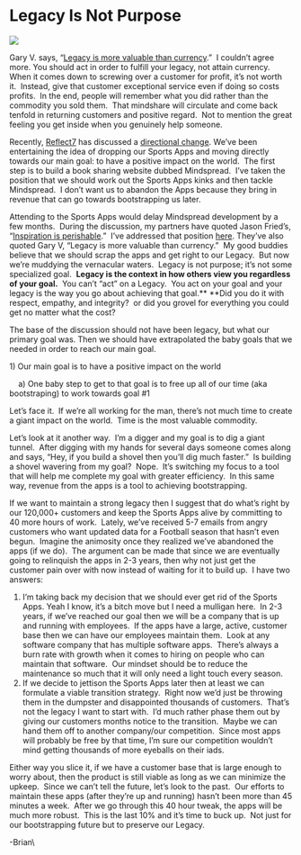 <!--
id: 618759385
link: http://loudjet.com/a/legacy-is-not-purpose
slug: legacy-is-not-purpose
date: Fri May 21 2010 04:13:00 GMT-0500 (CDT)
publish: 2010-05-021
tags: reflect7, sports-fan-apps
-->


Legacy Is Not Purpose
=====================

![](http://media.tumblr.com/tumblr_l2sdv8qZeB1qzbc4f.jpg)

Gary V. says, “[Legacy is more valuable than
currency](http://garyvaynerchuk.com/post/78887853/legacy-is-greater-than-currency).” 
I couldn’t agree more. You should act in order to fulfill your legacy,
not attain currency.  When it comes down to screwing over a customer for
profit, it’s not worth it.  Instead, give that customer exceptional
service even if doing so costs profits.  In the end, people will
remember what you did rather than the commodity you sold them.  That
mindshare will circulate and come back tenfold in returning customers
and positive regard.  Not to mention the great feeling you get inside
when you genuinely help someone.

Recently, [Reflect7](http://reflect7.com) has discussed a [directional
change](http://loudjet.com/a/learning-pains). We’ve been
entertaining the idea of dropping our Sports Apps and moving directly
towards our main goal: to have a positive impact on the world.  The
first step is to build a book sharing website dubbed Mindspread.  I’ve
taken the position that we should work out the Sports Apps kinks and
then tackle Mindspread.  I don’t want us to abandon the Apps because
they bring in revenue that can go towards bootstrapping us later.

Attending to the Sports Apps would delay Mindspread development by a few
months.  During the discussion, my partners have quoted Jason Fried’s,
“[Inspiration is
perishable](http://37signals.com/svn/posts/72-inspiration-is-magical).” 
I’ve addressed that position
[here](http://loudjet.com/a/inspiration-is-not-perishable).
They’ve also quoted Gary V, “Legacy is more valuable than currency.”  My
good buddies believe that we should scrap the apps and get right to our
Legacy.  But now we’re muddying the vernacular waters.  Legacy is not
purpose; it’s not some specialized goal.  **Legacy is the context in how
others view you regardless of your goal.**  You can’t “act” on a
Legacy.  You act on your goal and your legacy is the way you go about
achieving that goal.** **Did you do it with respect, empathy, and
integrity?  or did you grovel for everything you could get no matter
what the cost? 

The base of the discussion should not have been legacy, but what our
primary goal was. Then we should have extrapolated the baby goals that
we needed in order to reach our main goal.

​1) Our main goal is to have a positive impact on the world

    a) One baby step to get to that goal is to free up all of our time
(aka bootstraping) to work towards goal \#1

Let’s face it.  If we’re all working for the man, there’s not much time
to create a giant impact on the world.  Time is the most valuable
commodity.

Let’s look at it another way.  I’m a digger and my goal is to dig a
giant tunnel.  After digging with my hands for several days someone
comes along and says, “Hey, if you build a shovel then you’ll dig much
faster.”  Is building a shovel wavering from my goal?  Nope.  It’s
switching my focus to a tool that will help me complete my goal with
greater efficiency.  In this same way, revenue from the apps is a tool
to achieving bootstrapping. 

If we want to maintain a strong legacy then I suggest that do what’s
right by our 120,000+ customers and keep the Sports Apps alive by
committing to 40 more hours of work.  Lately, we’ve received 5-7 emails
from angry customers who want updated data for a Football season that
hasn’t even begun.  Imagine the animosity once they realized we’ve
abandoned the apps (if we do).  The argument can be made that since we
are eventually going to relinquish the apps in 2-3 years, then why not
just get the customer pain over with now instead of waiting for it to
build up.  I have two answers:

1.  I’m taking back my decision that we should ever get rid of the
    Sports Apps. Yeah I know, it’s a bitch move but I need a mulligan
    here.  In 2-3 years, if we’ve reached our goal then we will be a
    company that is up and running with employees.  If the apps have a
    large, active, customer base then we can have our employees maintain
    them.  Look at any software company that has multiple software
    apps.  There’s always a burn rate with growth when it comes to
    hiring on people who can maintain that software.  Our mindset should
    be to reduce the maintenance so much that it will only need a light
    touch every season.
2.  If we decide to jettison the Sports Apps later then at least we can
    formulate a viable transition strategy.  Right now we’d just be
    throwing them in the dumpster and disappointed thousands of
    customers.  That’s not the legacy I want to start with.  I’d much
    rather phase them out by giving our customers months notice to the
    transition.  Maybe we can hand them off to another company/our
    competition.  Since most apps will probably be free by that time,
    I’m sure our competition wouldn’t mind getting thousands of more
    eyeballs on their iads.

Either way you slice it, if we have a customer base that is large enough
to worry about, then the product is still viable as long as we can
minimize the upkeep.  Since we can’t tell the future, let’s look to the
past.  Our efforts to maintain these apps (after they’re up and running)
hasn’t been more than 45 minutes a week.  After we go through this 40
hour tweak, the apps will be much more robust.  This is the last 10% and
it’s time to buck up.  Not just for our bootstrapping future but to
preserve our Legacy.

-Brian\


